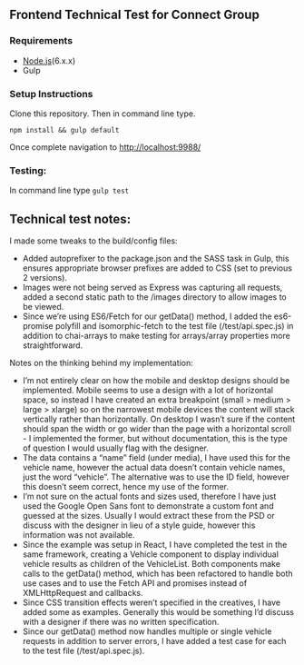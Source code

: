 ## Frontend Technical Test for Connect Group

### Requirements
* [Node.js](https://nodejs.org/en/)(6.x.x)
* Gulp

### Setup Instructions
Clone this repository. Then in command line type.
````
npm install && gulp default

````

Once complete navigation to [http://localhost:9988/](http://localhost:9988/)

### Testing:

In command line type ```` gulp test ````


## Technical test notes:

I made some tweaks to the build/config files:

* Added autoprefixer to the package.json and the SASS task in Gulp, this ensures appropriate browser prefixes are added to CSS (set to previous 2 versions).
* Images were not being served as Express was capturing all requests, added a second static path to the /images directory to allow images to be viewed.
* Since we’re using ES6/Fetch for our getData() method, I added the es6-promise polyfill and isomorphic-fetch to the test file (/test/api.spec.js) in addition to chai-arrays to make testing for arrays/array properties more straightforward. 

Notes on the thinking behind my implementation:

* I’m not entirely clear on how the mobile and desktop designs should be implemented. Mobile seems to use a design with a lot of horizontal space, so instead I have created an extra breakpoint (small > medium > large > xlarge) so on the narrowest mobile devices the content will stack vertically rather than horizontally. On desktop I wasn’t sure if the content should span the width or go wider than the page with a horizontal scroll - I implemented the former, but without documentation, this is the type of question I would usually flag with the designer.
* The data contains a “name” field (under media), I have used this for the vehicle name, however the actual data doesn’t contain vehicle names, just the word “vehicle”. The alternative was to use the ID field, however this doesn’t seem correct, hence my use of the former.
* I’m not sure on the actual fonts and sizes used, therefore I have just used the Google Open Sans font to demonstrate a custom font and guessed at the sizes. Usually I would extract these from the PSD or discuss with the designer in lieu of a style guide, however this information was not available.
* Since the example was setup in React, I have completed the test in the same framework, creating a Vehicle component to display individual vehicle results as children of the VehicleList. Both components make calls to the getData() method, which has been refactored to handle both use cases and to use the Fetch API and promises instead of XMLHttpRequest and callbacks.
* Since CSS transition effects weren’t specified in the creatives, I have added some as examples. Generally this would be something I’d discuss with a designer if there was no written specification.
* Since our getData() method now handles multiple or single vehicle requests in addition to server errors, I have added a test case for each to the test file (/test/api.spec.js).
